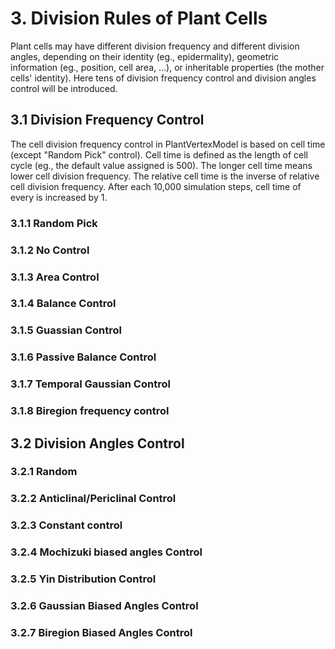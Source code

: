 # 3. Division Rules of Plant Cells

Plant cells may have different division frequency and different division angles, depending on their identity (eg., epidermality), geometric information (eg., position, cell area, ...), or inheritable properties (the mother cells' identity). Here tens of division frequency control and division angles control will be introduced. 

## 3.1 Division Frequency Control
The cell division frequency control in PlantVertexModel is based on cell time (except "Random Pick" control). Cell time is defined as the length of cell cycle (eg., the default value assigned is 500). The longer cell time means lower cell division frequency. The relative cell time is the inverse of relative cell division frequency. After each 10,000 simulation steps, cell time of every is increased by 1.  

### 3.1.1 Random Pick

### 3.1.2 No Control 

### 3.1.3 Area Control

### 3.1.4 Balance Control

### 3.1.5 Guassian Control

### 3.1.6 Passive Balance Control

### 3.1.7 Temporal Gaussian Control

### 3.1.8 Biregion frequency control


## 3.2 Division Angles Control

### 3.2.1 Random

### 3.2.2 Anticlinal/Periclinal Control

### 3.2.3 Constant control

### 3.2.4 Mochizuki biased angles Control

### 3.2.5 Yin Distribution Control

### 3.2.6 Gaussian Biased Angles Control

### 3.2.7 Biregion Biased Angles Control
